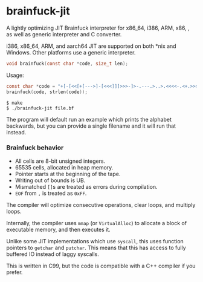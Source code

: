 # brainfuck-jit

A lightly optimizing JIT Brainfuck interpreter for x86_64, i386, ARM, x86, , as well as generic interpreter and C converter.

i386, x86_64, ARM, and aarch64 JIT are supported on both *nix and Windows. Other platforms use a generic interpreter.


```c
void brainfuck(const char *code, size_t len);
```

Usage:

```c
const char *code = "+[-[<<[+[--->]-[<<<]]]>>>-]>-.---.>..>.<<<<-.<+.>>>>>.>.<<.<-.";
brainfuck(code, strlen(code));
```

```
$ make
$ ./brainfuck-jit file.bf
```

The program will default run an example which prints the alphabet backwards, but you
can provide a single filename and it will run that instead.

### Brainfuck behavior

 - All cells are 8-bit unsigned integers.
 - 65535 cells, allocated in heap memory.
 - Pointer starts at the beginning of the tape.
 - Writing out of bounds is UB.
 - Mismatched `[]`s are treated as errors during compilation.
 - `EOF` from `,` is treated as `0xFF`. 

The compiler will optimize consecutive operations, clear loops, and multiply loops.

Internally, the compiler uses `mmap` (or `VirtualAlloc`) to allocate a block of
executable memory, and then executes it.

Unlike some JIT implementations which use `syscall`, this uses function pointers to
`getchar` and `putchar`. This means that this has access to fully buffered IO instead
of laggy syscalls.

This is written in C99, but the code is compatible with a C++ compiler if you
prefer.
